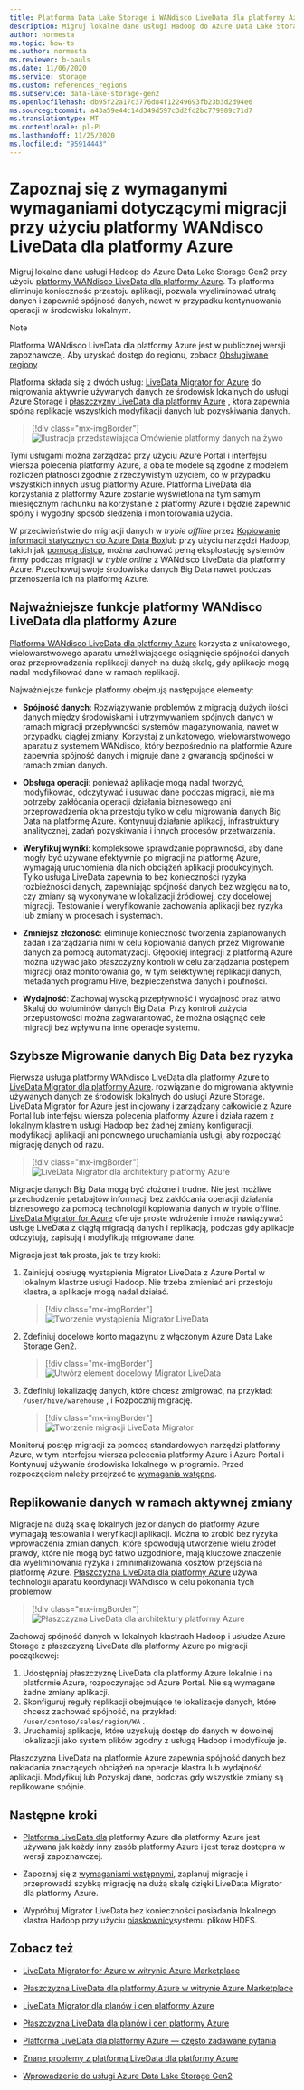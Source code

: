 ```yaml
---
title: Platforma Data Lake Storage i WANdisco LiveData dla platformy Azure (wersja zapoznawcza)
description: Migruj lokalne dane usługi Hadoop do Azure Data Lake Storage Gen2 przy użyciu platformy WANdisco LiveData dla platformy Azure.
author: normesta
ms.topic: how-to
ms.author: normesta
ms.reviewer: b-pauls
ms.date: 11/06/2020
ms.service: storage
ms.custom: references_regions
ms.subservice: data-lake-storage-gen2
ms.openlocfilehash: db95f22a17c3776d84f12249693fb23b3d2d94e6
ms.sourcegitcommit: a43a59e44c14d349d597c3d2fd2bc779989c71d7
ms.translationtype: MT
ms.contentlocale: pl-PL
ms.lasthandoff: 11/25/2020
ms.locfileid: "95914443"
---
```

# <a name="meet-demanding-migration-requirements-with-wandisco-livedata-platform-for-azure-preview"></a>Zapoznaj się z wymaganymi wymaganiami dotyczącymi migracji przy użyciu platformy WANdisco LiveData dla platformy Azure

Migruj lokalne dane usługi Hadoop do Azure Data Lake Storage Gen2 przy użyciu [platformy WANdisco LiveData dla platformy Azure](https://docs.wandisco.com/live-data-platform/docs/landing/). Ta platforma eliminuje konieczność przestoju aplikacji, pozwala wyeliminować utratę danych i zapewnić spójność danych, nawet w przypadku kontynuowania operacji w środowisku lokalnym.  

> [!NOTE]
> Platforma WANdisco LiveData dla platformy Azure jest w publicznej wersji zapoznawczej. Aby uzyskać dostęp do regionu, zobacz [Obsługiwane regiony](https://docs.wandisco.com/live-data-platform/docs/prereq#supported-regions).

Platforma składa się z dwóch usług: [LiveData Migrator for Azure](https://www.wandisco.com/products/livedata-migrator-for-azure) do migrowania aktywnie używanych danych ze środowisk lokalnych do usługi Azure Storage i [płaszczyzny LiveData dla platformy Azure](https://www.wandisco.com/products/livedata-plane-for-azure) , która zapewnia spójną replikację wszystkich modyfikacji danych lub pozyskiwania danych. 

> [!div class="mx-imgBorder"]
> ![Ilustracja przedstawiająca Omówienie platformy danych na żywo](./media/migrate-gen2-wandisco-live-data-platform/live-data-platform-overview.png)

Tymi usługami można zarządzać przy użyciu Azure Portal i interfejsu wiersza polecenia platformy Azure, a oba te modele są zgodne z modelem rozliczeń płatności zgodnie z rzeczywistym użyciem, co w przypadku wszystkich innych usług platformy Azure. Platforma LiveData dla korzystania z platformy Azure zostanie wyświetlona na tym samym miesięcznym rachunku na korzystanie z platformy Azure i będzie zapewnić spójny i wygodny sposób śledzenia i monitorowania użycia.

W przeciwieństwie do migracji danych w _trybie offline_ przez [Kopiowanie informacji statycznych do Azure Data Box](./data-lake-storage-migrate-on-premises-hdfs-cluster.md)lub przy użyciu narzędzi Hadoop, takich jak [pomocą distcp](https://hadoop.apache.org/docs/current/hadoop-distcp/DistCp.html), można zachować pełną eksploatację systemów firmy podczas migracji w _trybie online_ z WANdisco LiveData dla platformy Azure. Przechowuj swoje środowiska danych Big Data nawet podczas przenoszenia ich na platformę Azure.

## <a name="key-features-of-wandisco-livedata-platform-for-azure"></a>Najważniejsze funkcje platformy WANdisco LiveData dla platformy Azure

[Platforma WANdisco LiveData dla platformy Azure](https://docs.wandisco.com/live-data-platform/docs/landing/) korzysta z unikatowego, wielowarstwowego aparatu umożliwiającego osiągnięcie spójności danych oraz przeprowadzania replikacji danych na dużą skalę, gdy aplikacje mogą nadal modyfikować dane w ramach replikacji.  

Najważniejsze funkcje platformy obejmują następujące elementy:

- **Spójność danych**: Rozwiązywanie problemów z migracją dużych ilości danych między środowiskami i utrzymywaniem spójnych danych w ramach migracji przepływności systemów magazynowania, nawet w przypadku ciągłej zmiany. Korzystaj z unikatowego, wielowarstwowego aparatu z systemem WANdisco, który bezpośrednio na platformie Azure zapewnia spójność danych i migruje dane z gwarancją spójności w ramach zmian danych.

- **Obsługa operacji**: ponieważ aplikacje mogą nadal tworzyć, modyfikować, odczytywać i usuwać dane podczas migracji, nie ma potrzeby zakłócania operacji działania biznesowego ani przeprowadzenia okna przestoju tylko w celu migrowania danych Big Data na platformę Azure. Kontynuuj działanie aplikacji, infrastruktury analitycznej, zadań pozyskiwania i innych procesów przetwarzania.

- **Weryfikuj wyniki**: kompleksowe sprawdzanie poprawności, aby dane mogły być używane efektywnie po migracji na platformę Azure, wymagają uruchomienia dla nich obciążeń aplikacji produkcyjnych. Tylko usługa LiveData zapewnia to bez konieczności ryzyka rozbieżności danych, zapewniając spójność danych bez względu na to, czy zmiany są wykonywane w lokalizacji źródłowej, czy docelowej migracji. Testowanie i weryfikowanie zachowania aplikacji bez ryzyka lub zmiany w procesach i systemach.

- **Zmniejsz złożoność**: eliminuje konieczność tworzenia zaplanowanych zadań i zarządzania nimi w celu kopiowania danych przez Migrowanie danych za pomocą automatyzacji. Głębokiej integracji z platformą Azure można używać jako płaszczyzny kontroli w celu zarządzania postępem migracji oraz monitorowania go, w tym selektywnej replikacji danych, metadanych programu Hive, bezpieczeństwa danych i poufności.

- **Wydajność**: Zachowaj wysoką przepływność i wydajność oraz łatwo Skaluj do woluminów danych Big Data. Przy kontroli zużycia przepustowości można zagwarantować, że można osiągnąć cele migracji bez wpływu na inne operacje systemu.

## <a name="migrate-big-data-faster-without-risk"></a>Szybsze Migrowanie danych Big Data bez ryzyka

Pierwsza usługa platformy WANdisco LiveData dla platformy Azure to [LiveData Migrator dla platformy Azure](https://www.wandisco.com/products/livedata-migrator-for-azure). rozwiązanie do migrowania aktywnie używanych danych ze środowisk lokalnych do usługi Azure Storage. LiveData Migrator for Azure jest inicjowany i zarządzany całkowicie z Azure Portal lub interfejsu wiersza polecenia platformy Azure i działa razem z lokalnym klastrem usługi Hadoop bez żadnej zmiany konfiguracji, modyfikacji aplikacji ani ponownego uruchamiania usługi, aby rozpocząć migrację danych od razu.

> [!div class="mx-imgBorder"]
> ![LiveData Migrator dla architektury platformy Azure](./media/migrate-gen2-wandisco-live-data-platform/live-data-migrator-architecture.png)

Migracje danych Big Data mogą być złożone i trudne. Nie jest możliwe przechodzenie petabajtów informacji bez zakłócania operacji działania biznesowego za pomocą technologii kopiowania danych w trybie offline. [LiveData Migrator for Azure](https://www.wandisco.com/products/livedata-migrator-for-azure) oferuje proste wdrożenie i może nawiązywać usługę LiveData z ciągłą migracją danych i replikacją, podczas gdy aplikacje odczytują, zapisują i modyfikują migrowane dane.

Migracja jest tak prosta, jak te trzy kroki:

1. Zainicjuj obsługę wystąpienia Migrator LiveData z Azure Portal w lokalnym klastrze usługi Hadoop. Nie trzeba zmieniać ani przestoju klastra, a aplikacje mogą nadal działać.

   > [!div class="mx-imgBorder"]
   >![Tworzenie wystąpienia Migrator LiveData](./media/migrate-gen2-wandisco-live-data-platform/create-live-data-migrator.png)

2. Zdefiniuj docelowe konto magazynu z włączonym Azure Data Lake Storage Gen2.

   > [!div class="mx-imgBorder"]
   >![Utwórz element docelowy Migrator LiveData](./media/migrate-gen2-wandisco-live-data-platform/create-target.png)

3. Zdefiniuj lokalizację danych, które chcesz zmigrować, na przykład: `/user/hive/warehouse` , i Rozpocznij migrację.

   > [!div class="mx-imgBorder"]
   > ![Tworzenie migracji LiveData Migrator](./media/migrate-gen2-wandisco-live-data-platform/create-migration.png)

Monitoruj postęp migracji za pomocą standardowych narzędzi platformy Azure, w tym interfejsu wiersza polecenia platformy Azure i Azure Portal i Kontynuuj używanie środowiska lokalnego w programie. Przed rozpoczęciem należy przejrzeć te [wymagania wstępne](https://docs.wandisco.com/live-data-platform/docs/prereq/).

## <a name="replicate-data-under-active-change"></a>Replikowanie danych w ramach aktywnej zmiany

Migracje na dużą skalę lokalnych jezior danych do platformy Azure wymagają testowania i weryfikacji aplikacji. Można to zrobić bez ryzyka wprowadzenia zmian danych, które spowodują utworzenie wielu źródeł prawdy, które nie mogą być łatwo uzgodnione, mają kluczowe znaczenie dla wyeliminowania ryzyka i zminimalizowania kosztów przejścia na platformę Azure. [Płaszczyzna LiveData dla platformy Azure](https://www.wandisco.com/products/livedata-plane-for-azure) używa technologii aparatu koordynacji WANdisco w celu pokonania tych problemów.

> [!div class="mx-imgBorder"]
> ![Płaszczyzna LiveData dla architektury platformy Azure](./media/migrate-gen2-wandisco-live-data-platform/live-data-plane-architecture.png)

Zachowaj spójność danych w lokalnych klastrach Hadoop i usłudze Azure Storage z płaszczyzną LiveData dla platformy Azure po migracji początkowej:

1. Udostępniaj płaszczyznę LiveData dla platformy Azure lokalnie i na platformie Azure, rozpoczynając od Azure Portal. Nie są wymagane żadne zmiany aplikacji.
2. Skonfiguruj reguły replikacji obejmujące te lokalizacje danych, które chcesz zachować spójność, na przykład: `/user/contoso/sales/region/WA` .
3. Uruchamiaj aplikacje, które uzyskują dostęp do danych w dowolnej lokalizacji jako system plików zgodny z usługą Hadoop i modyfikuje je.

Płaszczyzna LiveData na platformie Azure zapewnia spójność danych bez nakładania znaczących obciążeń na operacje klastra lub wydajność aplikacji. Modyfikuj lub Pozyskaj dane, podczas gdy wszystkie zmiany są replikowane spójnie.

## <a name="next-steps"></a>Następne kroki

- [Platforma LiveData dla](https://docs.wandisco.com/live-data-platform/docs/landing/) platformy Azure dla platformy Azure jest używana jak każdy inny zasób platformy Azure i jest teraz dostępna w wersji zapoznawczej. 

- Zapoznaj się z [wymaganiami wstępnymi](https://docs.wandisco.com/live-data-platform/docs/prereq/), zaplanuj migrację i przeprowadź szybką migrację na dużą skalę dzięki LiveData Migrator dla platformy Azure.

- Wypróbuj Migrator LiveData bez konieczności posiadania lokalnego klastra Hadoop przy użyciu [piaskownicy](https://docs.wandisco.com/live-data-platform/docs/create-sandbox-intro/)systemu plików HDFS.

## <a name="see-also"></a>Zobacz też

- [LiveData Migrator for Azure w witrynie Azure Marketplace](https://azuremarketplace.microsoft.com/marketplace/apps/wandisco.ldm?tab=Overview)

- [Płaszczyzna LiveData dla platformy Azure w witrynie Azure Marketplace](https://azuremarketplace.microsoft.com/marketplace/apps/wandisco.ldp?tab=Overview)

- [LiveData Migrator dla planów i cen platformy Azure](https://azuremarketplace.microsoft.com/marketplace/apps/wandisco.ldm?tab=PlansAndPrice)

- [Płaszczyzna LiveData dla planów i cen platformy Azure](https://azuremarketplace.microsoft.com/marketplace/apps/wandisco.ldp?tab=PlansAndPrice) 

- [Platforma LiveData dla platformy Azure — często zadawane pytania](https://docs.wandisco.com/live-data-platform/docs/faq/)

- [Znane problemy z platformą LiveData dla platformy Azure](https://docs.wandisco.com/live-data-platform/docs/known-issues/)

- [Wprowadzenie do usługi Azure Data Lake Storage Gen2](data-lake-storage-introduction.md)